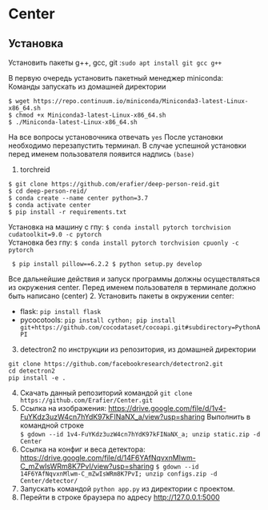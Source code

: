 # Center

## Установка

Установить пакеты g++, gcc, git :`sudo apt install git gcc g++`  


В первую очередь установить пакетный менеджер miniconda:  
Команды запускать из домашней директории
```
$ wget https://repo.continuum.io/miniconda/Miniconda3-latest-Linux-x86_64.sh
$ chmod +x Miniconda3-latest-Linux-x86_64.sh
$ ./Miniconda-latest-Linux-x86_64.sh
```
На все вопросы установочника отвечать `yes`
После установки необходимо перезапустить терминал. В случае успешной установки перед именем пользователя появится надпись `(base)`

1. torchreid
```
$ git clone https://github.com/erafier/deep-person-reid.git
$ cd deep-person-reid/
$ conda create --name center python=3.7
$ conda activate center
$ pip install -r requirements.txt
```
Установка на машину с гпу: `$ conda install pytorch torchvision cudatoolkit=9.0 -c pytorch`  
Установка без гпу: `$ conda install pytorch torchvision cpuonly -c pytorch`

`
$ pip install pillow==6.2.2
$ python setup.py develop`

Все дальнейшие действия и запуск программы должны осуществляться из окружения center. Перед именем пользователя в терминале должно быть написано (center)
2. Установить пакеты в окружении center:
- flask: `pip install flask`
- pycocotools: `pip install cython; pip install git+https://github.com/cocodataset/cocoapi.git#subdirectory=PythonAPI`
3. detectron2 по инструкции из репозитория, из домашней директории
  ```  
  git clone https://github.com/facebookresearch/detectron2.git
  cd detectron2
  pip install -e .
  ```
4. Скачать данный репозиторий командой `git clone https://github.com/Erafier/Center.git`
5. Ссылка на изображения: https://drive.google.com/file/d/1v4-FuYKdz3uzW4cn7hYdK97kFINaNX_a/view?usp=sharing
Выполнить в командной строке   
`$ gdown --id 1v4-FuYKdz3uzW4cn7hYdK97kFINaNX_a; unzip static.zip -d Center`
6. Ссылка на конфиг и веса детектора: https://drive.google.com/file/d/14F6YAfNqvxnMlwm-C_mZwIsWRm8K7PvI/view?usp=sharing
`$ gdown --id 14F6YAfNqvxnMlwm-C_mZwIsWRm8K7PvI; unzip configs.zip -d Center/detector/`
7. Запускать командой `python app.py` из директории с проектом. 
8. Перейти в строке браузера по адресу http://127.0.0.1:5000
